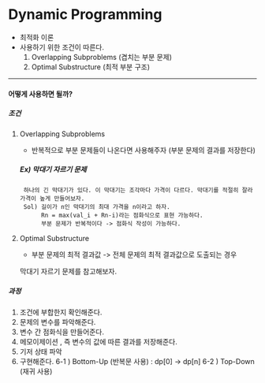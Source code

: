 # Dynamic Programming

- 최적화 이론
- 사용하기 위한 조건이 따른다.
    1. Overlapping Subproblems (겹치는 부분 문제)
    2. Optimal Substructure (최적 부분 구조)

---

#### 어떻게 사용하면 될까?

##### 조건

1. Overlapping Subproblems
    - 반복적으로 부분 문제들이 나온다면 사용해주자 (부분 문제의 결과를 저장한다)

    ##### Ex) 막대기 자르기 문제

        하나의 긴 막대기가 있다. 이 막대기는 조각마다 가격이 다르다. 막대기를 적절히 잘라 가격이 높게 만들어보자.
        Sol) 길이가 n인 막대기의 최대 가격을 n이라고 하자. 
             Rn = max(val_i + Rn-i)라는 점화식으로 표현 가능하다.
             부분 문제가 반복적이다 -> 점화식 작성이 가능하다.
2. Optimal Substructure
    - 부분 문제의 최적 결과값 -> 전체 문제의 최적 결과값으로 도출되는 경우

    막대기 자르기 문제를 참고해보자.

##### 과정

1. 조건에 부합한지 확인해준다.
2. 문제의 변수를 파악해준다.
3. 변수 간 점화식을 만들어준다.
4. 메모이제이션 , 즉 변수의 값에 따른 결과를 저장해준다.
5. 기저 상태 파악
6. 구현해준다.
    6-1 ) Bottom-Up (반복문 사용) : dp[0] -> dp[n]
    6-2 ) Top-Down (재귀 사용)

